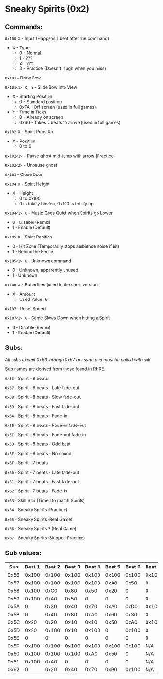 # Sneaky Spirits (0x2)
## Commands:
`0x100 X` - Input (Happens 1 beat after the command)
- X - Type
	- 0 - Normal
	- 1 - ???
	- 2 - ???
	- 3 - Practice (Doesn't laugh when you miss)

`0x101` - Draw Bow

`0x101<1> X, Y` - Slide Bow into View
- X - Starting Position
    - 0 - Standard position
    - 0xFA - Off screen (used in full games)
- Y - Time in Ticks
    - 0 - Already on screen
    - 0x60 - Takes 2 beats to arrive (used in full games)

`0x102 X` - Spirit Pops Up
- X - Position
    - 0 to 6

`0x102<1>` - Pause ghost mid-jump with arrow (Practice)

`0x102<2>` - Unpause ghost

`0x103` - Close Door

`0x104 X` - Spirit Height
- X - Height 
    - 0 to 0x100
    - 0 is totally hidden, 0x100 is totally up

`0x104<1> X` - Music Goes Quiet when Spirits go Lower
- 0 - Disable (Remix)
- 1 - Enable (Default)

`0x105 X` - Spirit Position
- 0 - Hit Zone (Temporarily stops ambience noise if hit)
- 1 - Behind the Fence

`0x105<1> X` - Unknown command
- 0 - Unknown, apparently unused
- 1 - Unknown

`0x106 X` - Butterflies (used in the short version)
- X - Amount 
    - Used Value: 6
    
`0x107` - Reset Speed

`0x107<1> X` - Game Slows Down when hitting a Spirit
- 0 - Disable (Remix)
- 1 - Enable (Default)


## Subs:
*All subs except 0x63 through 0x67 are sync and must be called with* `sub`

Sub names are derived from those found in RHRE.

`0x56` - Spirit - 8 beats

`0x57` - Spirit - 8 beats - Late fade-out

`0x58` - Spirit - 8 beats - Slow fade-out

`0x59` - Spirit - 8 beats - Fast fade-out

`0x5A` - Spirit - 8 beats - Fade-in

`0x5B` - Spirit - 8 beats - Fade-in fade-out

`0x5C` - Spirit - 8 beats - Fade-out fade-in

`0x5D` - Spirit - 8 beats - Odd beat

`0x5E` - Spirit - 8 beats - No sound

`0x5F` - Spirit - 7 beats

`0x60` - Spirit - 7 beats - Late fade-out

`0x61` - Spirit - 7 beats - Fast fade-out

`0x62` - Spirit - 7 beats - Fade-in

`0x63` - Skill Star (Timed to match Spirits)

`0x64` - Sneaky Spirits (Practice)

`0x65` - Sneaky Spirits (Real Game)

`0x66` - Sneaky Spirits 2 (Real Game)

`0x67` - Sneaky Spirits (Skipped Practice)

## Sub values:

| Sub | Beat 1 | Beat 2 | Beat 3 | Beat 4 | Beat 5 | Beat 6 | Beat 7 |
| ------------- | ------------- | ------------- | ------------- | ------------- | ------------- | ------------- | ------------- |
| 0x56 | 0x100 | 0x100 | 0x100 | 0x100 | 0x100 | 0x100 | 0x100 |
| 0x57 | 0x100 | 0x100 | 0x100 | 0x100 | 0xA0  | 0x50  | 0     |
| 0x58 | 0x100 | 0xC0  | 0x80  | 0x50  | 0x20  | 0     | 0     |
| 0x59 | 0x100 | 0xA0  | 0x50  | 0     | 0     | 0     | 0     |
| 0x5A | 0     | 0x20  | 0x40  | 0x70  | 0xA0  | 0xD0  | 0x100 |
| 0x5B | 0     | 0x40  | 0x80  | 0xA0  | 0x60  | 0x30  | 0     |
| 0x5C | 0x20  | 0x20  | 0x10  | 0x10  | 0x50  | 0xA0  | 0x100 |
| 0x5D | 0x20  | 0x100 | 0x10  | 0x100 | 0     | 0x100 | 0     |
| 0x5E | 0     | 0     | 0     | 0     | 0     | 0     | 0     |
| 0x5F | 0x100 | 0x100 | 0x100 | 0x100 | 0x100 | 0x100 | N/A   |
| 0x60 | 0x100 | 0x100 | 0x100 | 0xA0  | 0x50  | 0     | N/A   |
| 0x61 | 0x100 | 0xA0  | 0     | 0     | 0     | 0     | N/A   |
| 0x62 | 0     | 0x20  | 0x40  | 0x70  | 0xB0  | 0x100 | N/A   |
